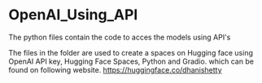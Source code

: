 # OpenAI_Using_API

The python files contain the code to acces the models using API's  

The files in the folder are used to create a spaces on Hugging face using OpenAI API key, Hugging Face Spaces, Python and Gradio. 
which can be found on following website. https://huggingface.co/dhanishetty
